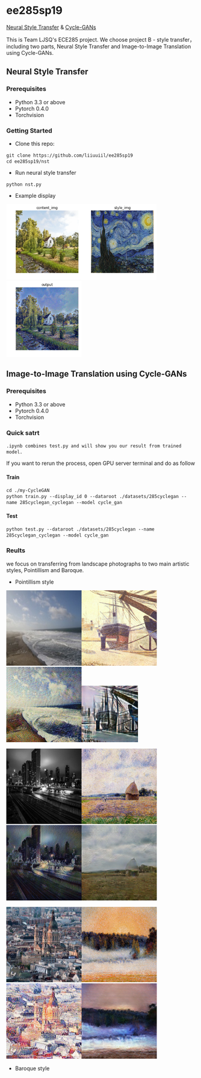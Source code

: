 # ee285sp19 
[Neural Style Transfer](https://github.com/liiuuiil/ee285sp19/blob/master/README.md#neural-style-transfer)  &   [Cycle-GANs](https://github.com/liiuuiil/ee285sp19/blob/master/README.md#image-to-image-translation-using-cycle-gans)

This is Team LJSQ's ECE285 project. We choose project B - style transfer，including two parts, Neural Style Transfer and Image-to-Image Translation using Cycle-GANs.

## Neural Style Transfer
### Prerequisites
  * Python 3.3 or above
  * Pytorch 0.4.0
  * Torchvision
### Getting Started
- Clone this repo:
```
git clone https://github.com/liiuuiil/ee285sp19
cd ee285sp19/nst
```
- Run neural style transfer
```
python nst.py 
```
- Example display

<img src="https://github.com/liiuuiil/ee285sp19/blob/master/image/nstoutput/house.png" width="200"/><img src="https://github.com/liiuuiil/ee285sp19/blob/master/image/nstoutput/starrynight.png" width="200"/><img src="https://github.com/liiuuiil/ee285sp19/blob/master/image/nstoutput/output.png" width="200"/>
 
    
## Image-to-Image Translation using Cycle-GANs
### Prerequisites
  * Python 3.3 or above
  * Pytorch 0.4.0
  * Torchvision
### Quick satrt
    .ipynb combines test.py and will show you our result from trained model.
If you want to rerun the process, open GPU server terminal and do as follow
#### Train
    cd ./my-CycleGAN
    python train.py --display_id 0 --dataroot ./datasets/285cyclegan --name 285cyclegan_cyclegan --model cycle_gan
#### Test
    python test.py --dataroot ./datasets/285cyclegan --name 285cyclegan_cyclegan --model cycle_gan
### Reults
we focus on transferring from landscape photographs to two main artistic styles, Pointillism and Baroque.
   * Pointillism style
   
   
<img src="https://github.com/liiuuiil/ee285sp19/blob/master/image/Pointillism%20style/epoch158_real_B.png" width="200"/><img src="https://github.com/liiuuiil/ee285sp19/blob/master/image/Pointillism%20style/epoch158_real_A.png" width="200"/><img src="https://github.com/liiuuiil/ee285sp19/blob/master/image/Pointillism%20style/epoch158_fake_A.png" width="200"/><img src="https://github.com/liiuuiil/ee285sp19/blob/master/image/Pointillism%20style/epoch158_fake_B.png" width="150"/>

<img src="https://github.com/liiuuiil/ee285sp19/blob/master/image/Pointillism%20style/epoch198_real_B.png" width="200"/><img src="https://github.com/liiuuiil/ee285sp19/blob/master/image/Pointillism%20style/epoch198_real_A.png" width="200"/><img src="https://github.com/liiuuiil/ee285sp19/blob/master/image/Pointillism%20style/epoch198_fake_A.png" width="200"/><img src="https://github.com/liiuuiil/ee285sp19/blob/master/image/Pointillism%20style/epoch198_fake_B.png" width="200"/>

<img src="https://github.com/liiuuiil/ee285sp19/blob/master/image/Pointillism%20style/epoch180_real_B.png" width="200"/><img src="https://github.com/liiuuiil/ee285sp19/blob/master/image/Pointillism%20style/epoch180_real_A.png" width="200"/><img src="https://github.com/liiuuiil/ee285sp19/blob/master/image/Pointillism%20style/epoch180_fake_A.png" width="200"/><img src="https://github.com/liiuuiil/ee285sp19/blob/master/image/Pointillism%20style/epoch180_fake_B.png" width="200"/>

   * Baroque style
